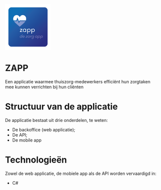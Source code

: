 <img src="assets/zapp-logo.png" style="height:150px;">

# ZAPP
Een applicatie waarmee thuiszorg-medewerkers efficiënt hun zorgtaken mee kunnen verrichten bij hun cliënten

# Structuur van de applicatie
De applicatie bestaat uit drie onderdelen, te weten:

- De backoffice (web applicatie);
- De API;
- De mobile app

# Technologieën
Zowel de web applicatie, de mobiele app als de API worden vervaardigd in:
- C#
